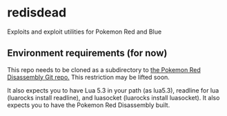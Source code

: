 # redisdead
Exploits and exploit utilities for Pokemon Red and Blue

## Environment requirements (for now)

This repo needs to be cloned as a subdirectory to [the Pokemon Red Disassembly Git repo.](https://github.com/pret/pokered.git)
This restriction may be lifted soon.

It also expects you to have Lua 5.3 in your path (as lua5.3), readline for lua (luarocks install readline), and luasocket (luarocks install luasocket).
It also expects you to have the Pokemon Red Disassembly built.
